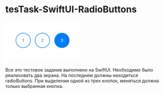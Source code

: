 # tesTask-SwiftUI-RadioButtons

![Image alt](https://github.com/djirro/tesTask-SwiftUI-RadioButtons/raw/master/image.png)

Все это тестовое задание выполнено на SwiftUI. Необходимо было реализовать два экрана. На последнем должны находиться radioButtons. 
При выделении одной из трех кнопок, меняться должна только выбранная кнопка.
